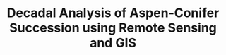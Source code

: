 ---
title: Decadal Analysis of Aspen-Conifer Succession using Remote Sensing and GIS
year: 2015
month: January
authors: Thompson, T., C. McGinty, <strong>K. Hafen</strong>, K. Mock, D. Davis
conference: <i>Maps on the Hill</i>
location: Salt Lake City, Utah
pdf: https://www.researchgate.net/publication/308697708_Decadal_Analysis_of_Aspen-Conifer_Succession_using_Remote_Sensing_and_GIS
---